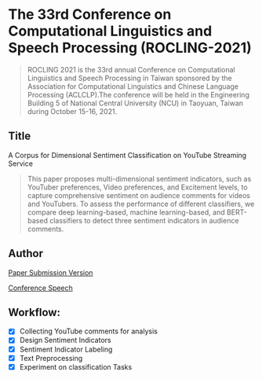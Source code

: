 # The 33rd Conference on Computational Linguistics and Speech Processing (ROCLING-2021)
> ROCLING 2021 is the 33rd annual Conference on Computational Linguistics and Speech Processing in Taiwan sponsored by the Association for Computational Linguistics and Chinese Language Processing (ACLCLP).The conference will be held in the Engineering Building 5 of National Central University (NCU) in Taoyuan, Taiwan during October 15-16, 2021.

## **Title**
A Corpus for Dimensional Sentiment Classification on YouTube Streaming Service
> This paper proposes multi-dimensional sentiment indicators, such as YouTuber preferences, Video preferences, and Excitement levels, to capture comprehensive sentiment on audience comments for videos and YouTubers. To assess the performance of different classifiers, we compare deep learning-based, machine learning-based, and BERT-based classifiers to detect three sentiment indicators in audience comments.

## **Author** 

[Paper Submission Version](https://github.com/maggie940155/ROCLING2021/blob/e79cbe56fcce39384e0225350dcd49131abc89b2/2021.RoclingPublication.pdf)

[Conference Speech](https://github.com/maggie940155/ROCLING-2021/blob/96e5e9280aa1a8dc3b7e4db72bc5fbf213e48415/paper39_ROCLING2021.pdf)

## Workflow:
 - [x] Collecting YouTube comments for analysis 
 - [x] Design Sentiment Indicators 
 - [x] Sentiment Indicator Labeling
 - [x] Text Preprocessing
 - [x] Experiment on classification Tasks
